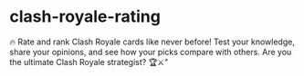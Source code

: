 # clash-royale-rating
🔥 Rate and rank Clash Royale cards like never before! Test your knowledge, share your opinions, and see how your picks compare with others. Are you the ultimate Clash Royale strategist? 🏆⚔️"
